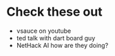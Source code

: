 # Check these out

- vsauce on youtube
- ted talk with dart board guy
- NetHack AI how are they doing?